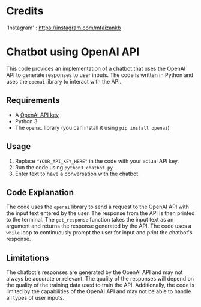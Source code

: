 # Credits

'Instagram' : https://instagram.com/mfaizankb
# Chatbot using OpenAI API

This code provides an implementation of a chatbot that uses the OpenAI API to generate responses to user inputs. The code is written in Python and uses the `openai` library to interact with the API.

## Requirements

- A [OpenAI API key](https://beta.openai.com/signup)
- Python 3
- The `openai` library (you can install it using `pip install openai`)

## Usage

1. Replace `"YOUR_API_KEY_HERE"` in the code with your actual API key.
2. Run the code using `python3 chatbot.py`
3. Enter text to have a conversation with the chatbot.

## Code Explanation

The code uses the `openai` library to send a request to the OpenAI API with the input text entered by the user. The response from the API is then printed to the terminal. The `get_response` function takes the input text as an argument and returns the response generated by the API. The code uses a `while` loop to continuously prompt the user for input and print the chatbot's response.

## Limitations

The chatbot's responses are generated by the OpenAI API and may not always be accurate or relevant. The quality of the responses will depend on the quality of the training data used to train the API. Additionally, the code is limited by the capabilities of the OpenAI API and may not be able to handle all types of user inputs.
